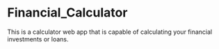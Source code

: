 # Financial_Calculator
This is a calculator web app that is capable of calculating your financial investments or loans.
